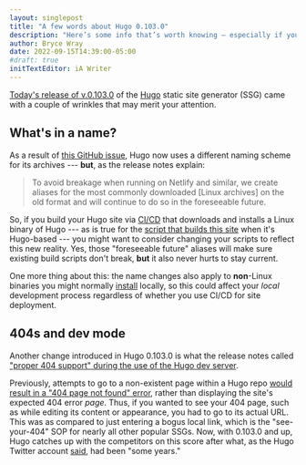 ```yaml
---
layout: singlepost
title: "A few words about Hugo 0.103.0"
description: "Here’s some info that’s worth knowing — especially if you use CI/CD to deploy your website."
author: Bryce Wray
date: 2022-09-15T14:39:00-05:00
#draft: true
initTextEditor: iA Writer
---
```


[Today's release of v.0.103.0](https://github.com/gohugoio/hugo/releases/tag/v0.103.0) of the [Hugo](https://gohugo.io) static site generator (SSG) came with a couple of wrinkles that may merit your attention.

## What's in a name?

As a result of [this GitHub issue](https://github.com/gohugoio/hugo/issues/10073), Hugo now uses a different naming scheme for its archives --- **but**, as the release notes explain:

> To avoid breakage when running on Netlify and similar, we create aliases for the most commonly downloaded [Linux archives] on the old format and will continue to do so in the foreseeable future.

So, if you build your Hugo site via [CI/CD](https://www.infoworld.com/article/3271126/what-is-cicd-continuous-integration-and-continuous-delivery-explained.html) that downloads and installs a Linux binary of Hugo --- as is true for the [script that builds this site](https://github.com/brycewray/hugo_site/blob/main/.github/workflows/CFP-deploy.yaml) when it's Hugo-based --- you might want to consider changing your scripts to reflect this new reality. Yes, those "foreseeable future" aliases will make sure existing build scripts don't break, **but** it also never hurts to stay current.

One more thing about this: the name changes also apply to **non**-Linux binaries you might normally [install](https://gohugo.io/getting-started/installing/#quick-install) locally, so this could affect your *local* development process regardless of whether you use CI/CD for site deployment.

## 404s and dev mode

Another change introduced in Hugo 0.103.0 is what the release notes called ["proper 404 support" during the use of the Hugo dev server](https://gohugo.io/getting-started/configuration/#404-server-error-page).

Previously, attempts to go to a non-existent page within a Hugo repo [would result in a "404 page not found" error](https://github.com/gohugoio/hugo/issues/874), rather than displaying the site's expected 404 error *page*. Thus, if you wanted to see your 404 page, such as while editing its content or appearance, you had to go to its actual URL. This was as compared to just entering a bogus local link, which is the "see-your-404" SOP for nearly all other popular SSGs. Now, with 0.103.0 and up, Hugo catches up with the competitors on this score after what, as the Hugo Twitter account [said](https://twitter.com/GoHugoIO/status/1570456388182364160), had been "some years."
